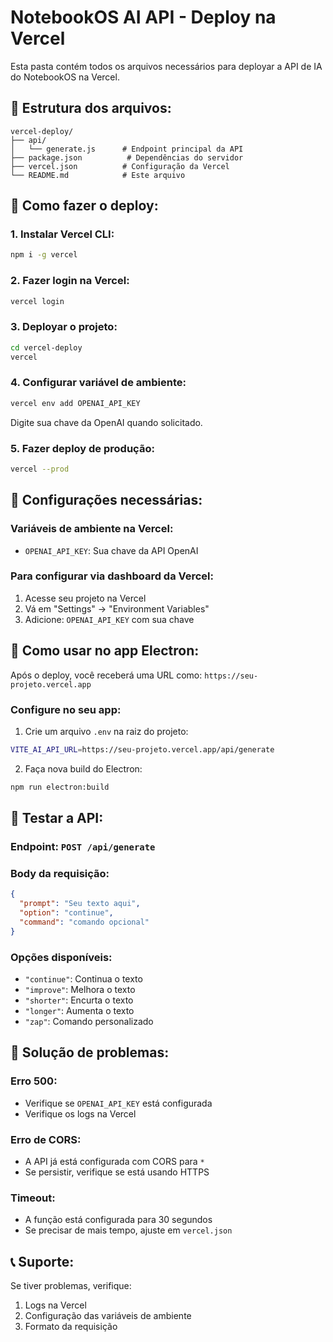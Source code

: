 # NotebookOS AI API - Deploy na Vercel

Esta pasta contém todos os arquivos necessários para deployar a API de IA do NotebookOS na Vercel.

## 📁 Estrutura dos arquivos:
```
vercel-deploy/
├── api/
│   └── generate.js      # Endpoint principal da API
├── package.json          # Dependências do servidor
├── vercel.json          # Configuração da Vercel
└── README.md            # Este arquivo
```

## 🚀 Como fazer o deploy:

### 1. **Instalar Vercel CLI:**
```bash
npm i -g vercel
```

### 2. **Fazer login na Vercel:**
```bash
vercel login
```

### 3. **Deployar o projeto:**
```bash
cd vercel-deploy
vercel
```

### 4. **Configurar variável de ambiente:**
```bash
vercel env add OPENAI_API_KEY
```
Digite sua chave da OpenAI quando solicitado.

### 5. **Fazer deploy de produção:**
```bash
vercel --prod
```

## 🔑 Configurações necessárias:

### **Variáveis de ambiente na Vercel:**
- `OPENAI_API_KEY`: Sua chave da API OpenAI

### **Para configurar via dashboard da Vercel:**
1. Acesse seu projeto na Vercel
2. Vá em "Settings" → "Environment Variables"
3. Adicione: `OPENAI_API_KEY` com sua chave

## 📱 Como usar no app Electron:

Após o deploy, você receberá uma URL como:
`https://seu-projeto.vercel.app`

### **Configure no seu app:**
1. Crie um arquivo `.env` na raiz do projeto:
```bash
VITE_AI_API_URL=https://seu-projeto.vercel.app/api/generate
```

2. Faça nova build do Electron:
```bash
npm run electron:build
```

## 🧪 Testar a API:

### **Endpoint:** `POST /api/generate`

### **Body da requisição:**
```json
{
  "prompt": "Seu texto aqui",
  "option": "continue",
  "command": "comando opcional"
}
```

### **Opções disponíveis:**
- `"continue"`: Continua o texto
- `"improve"`: Melhora o texto
- `"shorter"`: Encurta o texto
- `"longer"`: Aumenta o texto
- `"zap"`: Comando personalizado

## 🔧 Solução de problemas:

### **Erro 500:**
- Verifique se `OPENAI_API_KEY` está configurada
- Verifique os logs na Vercel

### **Erro de CORS:**
- A API já está configurada com CORS para `*`
- Se persistir, verifique se está usando HTTPS

### **Timeout:**
- A função está configurada para 30 segundos
- Se precisar de mais tempo, ajuste em `vercel.json`

## 📞 Suporte:
Se tiver problemas, verifique:
1. Logs na Vercel
2. Configuração das variáveis de ambiente
3. Formato da requisição
